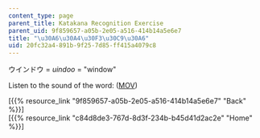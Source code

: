 ```yaml
---
content_type: page
parent_title: Katakana Recognition Exercise
parent_uid: 9f859657-a05b-2e05-a516-414b14a5e6e7
title: "\u30A6\u30A4\u30F3\u30C9\u30A6"
uid: 20fc32a4-891b-9f25-7d85-ff415a4079c8
---
```


ウインドウ = _uindoo_ = "window"

Listen to the sound of the word: ([MOV](http://www.archive.org/download/MITRES21F.01S10_KATAKANA_EXERCISES/word18.mov))

  
\[{{% resource_link "9f859657-a05b-2e05-a516-414b14a5e6e7" "Back" %}}\]  
\[{{% resource_link "c84d8de3-767d-8d3f-234b-b45d41d2ac2e" "Home" %}}\]